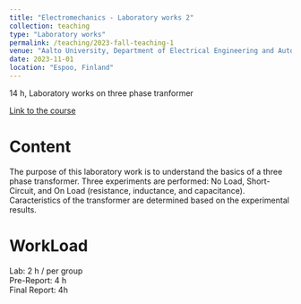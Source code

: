 ```yaml
---
title: "Electromechanics - Laboratory works 2"
collection: teaching
type: "Laboratory works"
permalink: /teaching/2023-fall-teaching-1
venue: "Aalto University, Department of Electrical Engineering and Automation"
date: 2023-11-01
location: "Espoo, Finland"
---
```


14 h, Laboratory works on three phase tranformer

[Link to the course](https://mycourses.aalto.fi/course/view.php?id=39476)

Content
======
The purpose of this laboratory work is to understand the basics of a three phase transformer.
Three experiments are performed: No Load, Short-Circuit, and On Load (resistance, inductance, and capacitance).
Caracteristics of the transformer are determined based on the experimental results. 

WorkLoad
======
Lab: 2 h / per group \
Pre-Report: 4 h \
Final Report: 4h


